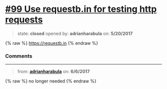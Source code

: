 # [\#99 Use requestb.in for testing http requests](https://github.com/adrianharabula/condr/issues/99)

> state: **closed** opened by: **adrianharabula** on: **5/20/2017**

{% raw %}
https://requestb.in
{% endraw %}


### Comments

---
> from: [**adrianharabula**](https://github.com/adrianharabula/condr/issues/99#issuecomment-306459388) on: **6/6/2017**

{% raw %}
no longer needed
{% endraw %}
